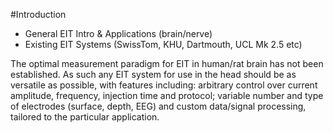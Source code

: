 #Introduction

* General EIT Intro & Applications (brain/nerve)
* Existing EIT Systems (SwissTom, KHU, Dartmouth, UCL Mk 2.5 etc)

The optimal measurement paradigm for EIT in human/rat brain has not been established. As such any EIT system for use in the head should be as versatile as possible, with features including: arbitrary control over current amplitude, frequency, injection time and protocol; variable number and type of electrodes (surface, depth, EEG) and custom data/signal processing, tailored to the particular application.


